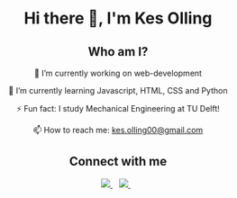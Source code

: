 <h1 align='center'>
  Hi there 👋, I'm Kes Olling
 </h1>

<h2 align='center'>Who am I?</h2>


 <p align='center'>🔭 I’m currently working on web-development</p>
 <p align='center'>🌱 I’m currently learning Javascript, HTML, CSS and Python</p>
 <p align='center'>⚡ Fun fact: I study Mechanical Engineering at TU Delft!</p>
 <p align='center'>📫 How to reach me: <a href='kes.olling00@gmail.com'>kes.olling00@gmail.com</a></p>

<h2 align='center'>Connect with me</h2>

<p align='center'>
  <a href="https://www.linkedin.com/in/kes-olling-b54a82164/">
    <img src="https://img.shields.io/badge/linkedin-%230077B5.svg?&style=for-the-badge&logo=linkedin&logoColor=white" />
  </a>&nbsp;&nbsp;
  <a href="https://instagram.com/kes0liebol">
    <img src="https://img.shields.io/badge/instagram-%23E4405F.svg?&style=for-the-badge&logo=instagram&logoColor=white" />        
  </a>&nbsp;&nbsp;
</p>




<!--
Here are some ideas to get you started:


- 👯 I’m looking to collaborate on ...
- 🤔 I’m looking for help with ...
- 💬 Ask me about ...
- 🔭 I’m currently focusing on web-development
- 🌱 I’m currently learning Javascript, HTML, CSS and Python
- ⚡ Fun fact: I study Mechanical Engineering at TU Delft!
- 📫 How to reach me: kes.olling00@gmail.com

- 😄 Pronouns: ...

-->

